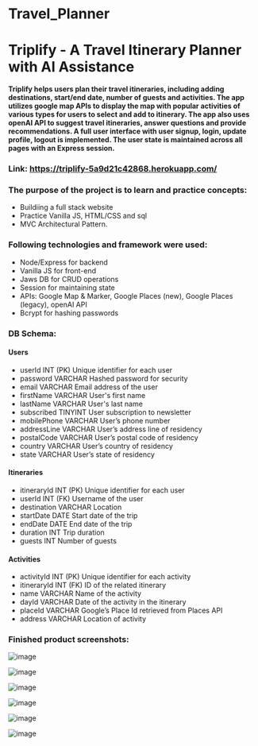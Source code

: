 # Travel_Planner

# Triplify - A Travel Itinerary Planner with AI Assistance
**Triplify helps users plan their travel itineraries, including adding destinations, start/end date, number of guests and activities. The app utilizes google map APIs to display the map with popular activities of various types for users to select and add to itinerary. The app also uses openAI API to suggest travel itineraries, answer questions and provide recommendations. A full user interface with user signup, login, update profile, logout is implemented. The user state is maintained across all pages with an Express session.**
### Link: https://triplify-5a9d21c42868.herokuapp.com/
### The purpose of the project is to learn and practice concepts:
* Buildiing a full stack website
* Practice Vanilla JS, HTML/CSS and sql
* MVC Architectural Pattern.
### Following technologies and framework were used:
* Node/Express for backend
* Vanilla JS for front-end
* Jaws DB for CRUD operations
* Session for maintaining state
* APIs: Google Map & Marker, Google Places (new), Google Places (legacy), openAI API
* Bcrypt for hashing passwords
### DB Schema:
#### Users
* userId INT (PK) Unique identifier for each user
* password VARCHAR Hashed password for security
* email VARCHAR Email address of the user
* firstName VARCHAR User's first name
* lastName VARCHAR User's last name
* subscribed TINYINT User subscription to newsletter
* mobilePhone VARCHAR User’s phone number
* addressLine VARCHAR User’s address line of residency
* postalCode VARCHAR User’s postal code of residency
* country VARCHAR User’s country of residency
* state VARCHAR User’s state of residency
#### Itineraries
* itineraryId INT (PK) Unique identifier for each user
* userId INT (FK) Username of the user
* destination VARCHAR Location
* startDate DATE Start date of the trip
* endDate DATE End date of the trip
* duration INT Trip duration
* guests INT Number of guests
#### Activities
* activityId INT (PK) Unique identifier for each activity
* itineraryId INT (FK) ID of the related itinerary
* name VARCHAR Name of the activity
* dayId VARCHAR Date of the activity in the itinerary
* placeId VARCHAR Google’s Place Id retrieved from Places API
* address VARCHAR Location of activity
### Finished product screenshots:
![image](https://github.com/user-attachments/assets/610d5504-4ab5-4ef9-ad34-164c4e0480bd)

![image](https://github.com/user-attachments/assets/4be946bb-fb2a-4a83-8ded-560dd38d74d4)

![image](https://github.com/user-attachments/assets/84a94b0f-141a-43ee-b0ce-4317adf683a3)

![image](https://github.com/user-attachments/assets/e8871db1-0977-4e20-b2e0-fc1e5f6c3a98)

![image](https://github.com/user-attachments/assets/2498077c-c73e-43d6-aab1-145bb47ce537)

![image](https://github.com/user-attachments/assets/601f68c1-8ed3-474e-b0de-b89e96a9fc4b)





